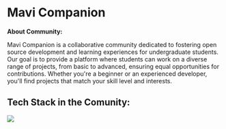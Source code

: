 # Mavi Companion

**About Community:**

Mavi Companion is a collaborative community dedicated to fostering open source development and learning experiences for undergraduate students. Our goal is to provide a platform where students can work on a diverse range of projects, from basic to advanced, ensuring equal opportunities for contributions. Whether you're a beginner or an experienced developer, you'll find projects that match your skill level and interests.

## Tech Stack in the Comunity:

<p align="left">
  <a href="https://skillicons.dev">
    <img src="https://skillicons.dev/icons?i=html,css,js,tailwind,bootstrap,django,flask,spring,firebase,nodejs,react,nextjs,mysql,mongodb&theme=dark&perline=7" />
  </a>
</p>
